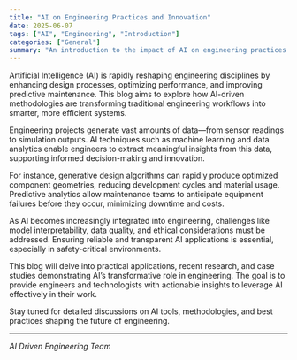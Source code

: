 ```yaml
---
title: "AI on Engineering Practices and Innovation"
date: 2025-06-07
tags: ["AI", "Engineering", "Introduction"]
categories: ["General"]
summary: "An introduction to the impact of AI on engineering practices and innovation."
---
```


Artificial Intelligence (AI) is rapidly reshaping engineering disciplines by enhancing design processes, optimizing performance, and improving predictive maintenance. This blog aims to explore how AI-driven methodologies are transforming traditional engineering workflows into smarter, more efficient systems.

Engineering projects generate vast amounts of data—from sensor readings to simulation outputs. AI techniques such as machine learning and data analytics enable engineers to extract meaningful insights from this data, supporting informed decision-making and innovation.

For instance, generative design algorithms can rapidly produce optimized component geometries, reducing development cycles and material usage. Predictive analytics allow maintenance teams to anticipate equipment failures before they occur, minimizing downtime and costs.

As AI becomes increasingly integrated into engineering, challenges like model interpretability, data quality, and ethical considerations must be addressed. Ensuring reliable and transparent AI applications is essential, especially in safety-critical environments.

This blog will delve into practical applications, recent research, and case studies demonstrating AI’s transformative role in engineering. The goal is to provide engineers and technologists with actionable insights to leverage AI effectively in their work.

Stay tuned for detailed discussions on AI tools, methodologies, and best practices shaping the future of engineering.

---

*AI Driven Engineering Team*
